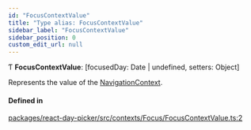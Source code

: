 ```yaml
---
id: "FocusContextValue"
title: "Type alias: FocusContextValue"
sidebar_label: "FocusContextValue"
sidebar_position: 0
custom_edit_url: null
---
```


Ƭ **FocusContextValue**: [focusedDay: Date \| undefined, setters: Object]

Represents the value of the [NavigationContext](../variables/NavigationContext).

#### Defined in

[packages/react-day-picker/src/contexts/Focus/FocusContextValue.ts:2](https://github.com/gpbl/react-day-picker/blob/b5db746c/packages/react-day-picker/src/contexts/Focus/FocusContextValue.ts#L2)
